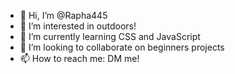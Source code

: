 - 👋 Hi, I’m @Rapha445
- 👀 I’m interested in outdoors!
- 🌱 I’m currently learning CSS and JavaScript
- 💞️ I’m looking to collaborate on beginners projects
- 📫 How to reach me: DM me!
